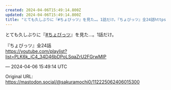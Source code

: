 ```yaml
---
created: 2024-04-06T15:49:14.800Z
updated: 2024-04-06T15:49:14.800Z
title: "とても久しぶりに『#ちょびっツ』を見た…。1話だけ。『ちょびっツ』全24話https://youtube.com/playlist?list=PLK6k_jC4[...]"
---
```


<p>とても久しぶりに『<a href="https://mastodon.social/tags/%E3%81%A1%E3%82%87%E3%81%B3%E3%81%A3%E3%83%84" class="mention hashtag" rel="tag">#<span>ちょびっツ</span></a>』を見た…。1話だけ。</p><p>『ちょびっツ』全24話<br /><a href="https://youtube.com/playlist?list=PLK6k_jC4_34D46bDPoLSqaZrU2FGrwMIP" target="_blank" rel="nofollow noopener noreferrer" translate="no"><span class="invisible">https://</span><span class="ellipsis">youtube.com/playlist?list=PLK6</span><span class="invisible">k_jC4_34D46bDPoLSqaZrU2FGrwMIP</span></a></p>

&mdash; 2024-04-06 15:49:14 UTC

Original URL: https://mastodon.social/@sakuramochi0/112225062406015300
